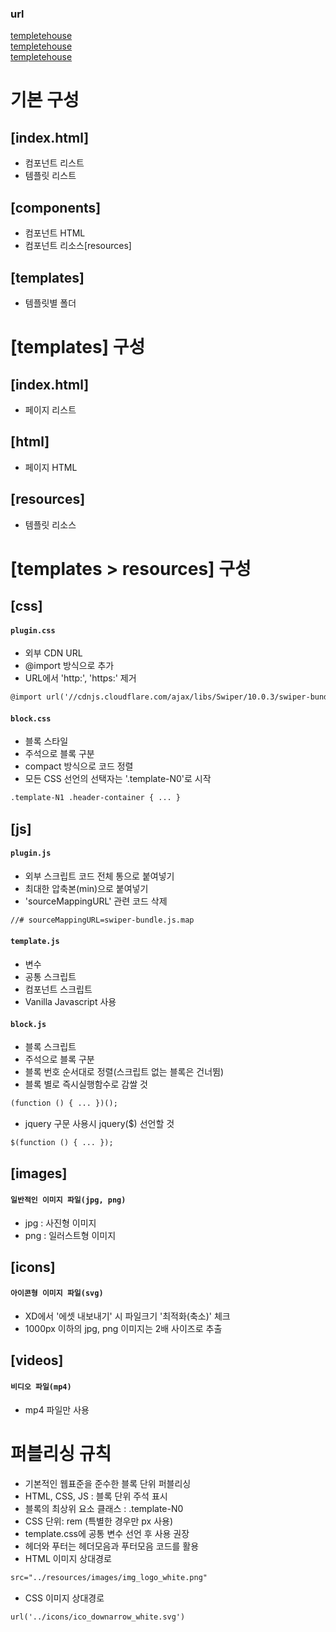 ### url
<a href="hmleeeeee.github.io/templatehouse/" title="템플릿하우스 바로가기">templetehouse</a>  
[templetehouse](https://hmleeeeee.github.io/templatehouse/ "템플릿하우스 바로가기")  
<a href="https://hmleeeeee.github.io/templatehouse/" title="템플릿하우스 바로가기" target="_blank">templetehouse</a>  

# 기본 구성
## [index.html]
- 컴포넌트 리스트
- 템플릿 리스트
## [components]
- 컴포넌트 HTML
- 컴포넌트 리소스[resources]
## [templates]
- 템플릿별 폴더

# [templates] 구성
## [index.html]
- 페이지 리스트
## [html]
- 페이지 HTML
## [resources]
- 템플릿 리소스

# [templates > resources] 구성
## [css]
#### `plugin.css`
- 외부 CDN URL
- @import 방식으로 추가
- URL에서 'http:', 'https:' 제거
```html
@import url('//cdnjs.cloudflare.com/ajax/libs/Swiper/10.0.3/swiper-bundle.css');
```
#### `block.css`
- 블록 스타일
- 주석으로 블록 구분
- compact 방식으로 코드 정렬
- 모든 CSS 선언의 선택자는 '.template-N0'로 시작
```html
.template-N1 .header-container { ... }
```
## [js]
#### `plugin.js`
- 외부 스크립트 코드 전체 통으로 붙여넣기
- 최대한 압축본(min)으로 붙여넣기
- 'sourceMappingURL' 관련 코드 삭제
```html
//# sourceMappingURL=swiper-bundle.js.map
```
#### `template.js`
- 변수
- 공통 스크립트
- 컴포넌트 스크립트
- Vanilla Javascript 사용
#### `block.js`
- 블록 스크립트
- 주석으로 블록 구분
- 블록 번호 순서대로 정렬(스크립트 없는 블록은 건너뜀)
- 블록 별로 즉시실행함수로 감쌀 것
```html
(function () { ... })();
```
- jquery 구문 사용시 jquery($) 선언할 것
```html
$(function () { ... });
```
## [images]
#### `일반적인 이미지 파일(jpg, png)`
- jpg : 사진형 이미지
- png : 일러스트형 이미지
## [icons]
#### `아이콘형 이미지 파일(svg)`
- XD에서 '에셋 내보내기' 시 파일크기 '최적화(축소)' 체크
- 1000px 이하의 jpg, png 이미지는 2배 사이즈로 추출
## [videos]
#### `비디오 파일(mp4)`
- mp4 파일만 사용
# 퍼블리싱 규칙
- 기본적인 웹표준을 준수한 블록 단위 퍼블리싱
- HTML, CSS, JS : 블록 단위 주석 표시
- 블록의 최상위 요소 클래스 : .template-N0
- CSS 단위: rem (특별한 경우만 px 사용)
- template.css에 공통 변수 선언 후 사용 권장
- 헤더와 푸터는 헤더모음과 푸터모음 코드를 활용
- HTML 이미지 상대경로
```html
src="../resources/images/img_logo_white.png"
```
- CSS 이미지 상대경로
```html
url('../icons/ico_downarrow_white.svg')
```
